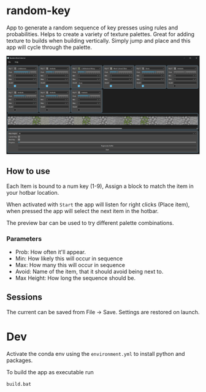 # random-key
App to generate a random sequence of key presses using rules and probabilities.
Helps to create a variety of texture palettes. Great for adding texture to
builds when building vertically. Simply jump and place and this app will cycle through
the palette.

![image info](./docs/main_app.png)

## How to use

Each Item is bound to a num key (1-9), Assign a block to match the item in your
hotbar location.

When activated with `Start` the app will listen for right clicks (Place item), when
pressed the app will select the next item in the hotbar.

The preview bar can be used to try different palette combinations.

### Parameters
+ Prob: How often it'll appear.
+ Min: How likely this will occur in sequence
+ Max: How many this will occur in sequence
+ Avoid: Name of the item, that it should avoid being next to.
+ Max Height: How long the sequence should be.

## Sessions
The current can be saved from File -> Save. Settings are restored on launch.

# Dev
Activate the conda env using the `environment.yml` to install python and packages.

To build the app as executable run

``` text
build.bat
```


